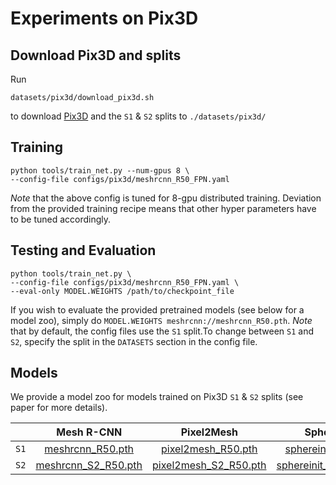 # Experiments on Pix3D

## Download Pix3D and splits

Run

```
datasets/pix3d/download_pix3d.sh
```

to download [Pix3D][pix3d] and the `S1` & `S2` splits to `./datasets/pix3d/`

## Training

```
python tools/train_net.py --num-gpus 8 \
--config-file configs/pix3d/meshrcnn_R50_FPN.yaml
```

*Note* that the above config is tuned for 8-gpu distributed training.
Deviation from the provided training recipe means that other hyper parameters have to be tuned accordingly.

## Testing and Evaluation

```
python tools/train_net.py \
--config-file configs/pix3d/meshrcnn_R50_FPN.yaml \
--eval-only MODEL.WEIGHTS /path/to/checkpoint_file
```

If you wish to evaluate the provided pretrained models (see below for a model zoo), simply do `MODEL.WEIGHTS meshrcnn://meshrcnn_R50.pth`. *Note* that by default, the config files use the `S1` split.To change between `S1` and `S2`, specify the split in the `DATASETS` section in the config file.

## Models

We provide a model zoo for models trained on Pix3D `S1` & `S2` splits (see paper for more details).

|      |         Mesh R-CNN        |          Pixel2Mesh          |          SphereInit          |
|------|:-------------------------:|:----------------------------:|:----------------------------:|
| `S1` |   [meshrcnn_R50.pth][m1]  |   [pixel2mesh_R50.pth][pm1]  |   [sphereinit_R50.pth][sp1]  |
| `S2` | [meshrcnn_S2_R50.pth][m2] | [pixel2mesh_S2_R50.pth][pm2] | [sphereinit_S2_R50.pth][sp2] |

[pix3d]: http://pix3d.csail.mit.edu/data/pix3d.zip
[m1]: https://dl.fbaipublicfiles.com/meshrcnn/pix3d/meshrcnn_R50.pth
[m2]: https://dl.fbaipublicfiles.com/meshrcnn/pix3d/meshrcnn_S2_R50.pth
[pm1]: https://dl.fbaipublicfiles.com/meshrcnn/pix3d/pixel2mesh_R50.pth
[pm2]: https://dl.fbaipublicfiles.com/meshrcnn/pix3d/pixel2mesh_S2_R50.pth
[sp1]: https://dl.fbaipublicfiles.com/meshrcnn/pix3d/sphereinit_R50.pth
[sp2]: https://dl.fbaipublicfiles.com/meshrcnn/pix3d/sphereinit_S2_R50.pth

